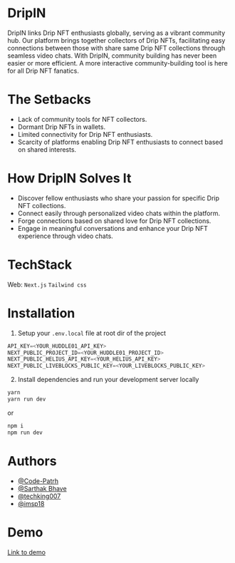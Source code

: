 # DripIN

DripIN links Drip NFT enthusiasts globally, serving as a vibrant community hub. Our platform brings together collectors of Drip NFTs, facilitating easy connections between those with share same Drip NFT collections through seamless video chats. With DripIN, community building has never been easier or more efficient. A more interactive community-building tool is here for all Drip NFT fanatics.

# The Setbacks

- Lack of community tools for NFT collectors.
- Dormant Drip NFTs in wallets.
- Limited connectivity for Drip NFT enthusiasts.
- Scarcity of platforms enabling Drip NFT enthusiasts to connect based on shared interests.

# How DripIN Solves It

- Discover fellow enthusiasts who share your passion for specific Drip NFT collections.
- Connect easily through personalized video chats within the platform.
- Forge connections based on shared love for Drip NFT collections.
- Engage in meaningful conversations and enhance your Drip NFT experience through video chats.

# TechStack

Web: `Next.js` `Tailwind css`

# Installation

1. Setup your `.env.local` file at root dir of the project

  ```js
  API_KEY=<YOUR_HUDDLE01_API_KEY>
  NEXT_PUBLIC_PROJECT_ID=<YOUR_HUDDLE01_PROJECT_ID>
  NEXT_PUBLIC_HELIUS_API_KEY=<YOUR_HELIUS_API_KEY>
  NEXT_PUBLIC_LIVEBLOCKS_PUBLIC_KEY=<YOUR_LIVEBLOCKS_PUBLIC_KEY>
  ```

2. Install dependencies and run your development server locally

  ```bash
  yarn
  yarn run dev
  ```

  or

  ```bash
  npm i
  npm run dev
  ```

# Authors

- [@Code-Patrh](https://github.com/Code-Parth)
- [@Sarthak Bhave](https://github.com/SarthakBhave)
- [@techking007](https://github.com/techking007)
- [@imsp18](https://github.com/imsp18)

# Demo
[Link to demo](https://www.loom.com/share/3eec5ac93e1a4024aa838686b4fd9a02?sid=22561bac-75ac-4eec-829b-2ed335bdee27)
